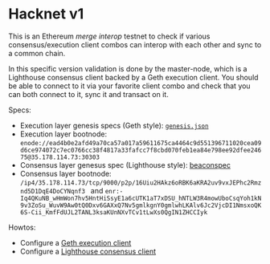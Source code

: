 # Hacknet v1

This is an Ethereum *merge interop* testnet to check if various consensus/execution client combos can interop with each other and sync to a common chain.

In this specific version validation is done by the master-node, which is a Lighthouse consensus client backed by a Geth execution client. You should be able to connect to it via your favorite client combo and check that you can both connect to it, sync it and transact on it.

Specs:

- Execution layer genesis specs (Geth style): [`genesis.json`](./genesis.json)
- Execution layer bootnode: `enode://ead4b0e2afd49a70ca57a017a59611675ca4464c9d551396711020cea09d6ce974072c7ec0766cc38f4817a33fafcc7f8cbd070feb1ea84e798ee92dfee24675@35.178.114.73:30303`
- Consensus layer genesus spec (Lighthouse style): [beaconspec](./beaconspec)
- Consensus layer bootnode: `/ip4/35.178.114.73/tcp/9000/p2p/16Uiu2HAkz6oRBK6aKRA2uv9vxJEPhc2Rmznd5D1DqE4DoCYNqnf3 ` and `enr:-Iq4QKuNB_wHmWon7hv5HntHiSsyE1a6cUTK1aT7xDSU_hNTLW3R4mowUboCsqYoh1kN9v3ZoSu_WuvW9Aw0tQ0Dxv6GAXxQ7Nv5gmlkgnY0gmlwhLKAlv6Jc2VjcDI1NmsxoQK6S-Cii_KmfFdUJL2TANL3ksaKUnNXvTCv1tLwXs0QgIN1ZHCCIyk`

Howtos:

- Configure a [Geth execution client](./README-Execution-Geth.md)
- Configure a [Lighthouse consensus client](./README-Consensus-Lighthouse.md)
